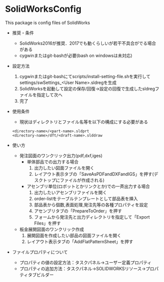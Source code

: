 # SolidWorksConfig
This package is config files of SolidWorks

- 推奨・条件
  - SolidWorks2016が推奨．2017でも動くらしいが若干不具合がでる場合がある
  - cygwinまたはgit-bashが必要(bash on windowsは未対応)

- 設定方法
  1. cygwinまたはgit-bashにてscripts/install-setting-file.shを実行してsettings/swSettings_\<User Name\>.sldregを生成
  1. SolidWorksを起動して設定の保存/回復→設定の回復で生成したsldregファイルを指定して次へ
  1. 完了

- 使用条件
  - 現状はディレクトリとファイル名等を以下の構成にする必要がある
  ```
  <directory-name>/<part-name>.sldprt
  <directory-name>/dft/<draft-name>.slddraw
  ```

- 使い方
  - 発注図面のワンクリック出力(pdf,dxf,iges)
    - 単体部品での出力する場合
      1. 出力したい図面ファイルを開く
      1. レイアウト表示タブの「SaveAsPDFandDXFandIGS」を押す(デスクトップにファイルが作成される)
    - アセンブリ単位(ロボットとかリンクとか)での一斉出力する場合
      1. 出力したいアセンブリファイルを開く
      1. order-listをテーブルテンプレートとして部品表を挿入
      1. 部品表から個数,表面処理,発注先等の各種プロパティを設定
      1. アセンブリタブの「PrepareToOrder」を押す
      1. フォームから発注先と出力ディレクトリを指定して「Export Files」を押す
  - 板金展開図面のワンクリック作成
    1. 展開図面を作成したい部品の図面ファイルを開く
    1. レイアウト表示タブの「AddFlatPatternSheet」を押す

- ファイルプロパティについて
  - プロパティの値の設定方法：タスクパネル->ユーザー定義プロパティ
  - プロパティの追加方法：タスクパネル->SOLIDWORKSリソース->プロパティタブビルダー
